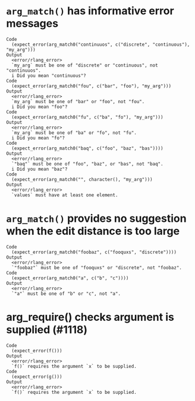 # `arg_match()` has informative error messages

    Code
      (expect_error(arg_match0("continuuos", c("discrete", "continuous"), "my_arg")))
    Output
      <error/rlang_error>
      `my_arg` must be one of "discrete" or "continuous", not "continuuos".
      i Did you mean "continuous"?
    Code
      (expect_error(arg_match0("fou", c("bar", "foo"), "my_arg")))
    Output
      <error/rlang_error>
      `my_arg` must be one of "bar" or "foo", not "fou".
      i Did you mean "foo"?
    Code
      (expect_error(arg_match0("fu", c("ba", "fo"), "my_arg")))
    Output
      <error/rlang_error>
      `my_arg` must be one of "ba" or "fo", not "fu".
      i Did you mean "fo"?
    Code
      (expect_error(arg_match0("baq", c("foo", "baz", "bas"))))
    Output
      <error/rlang_error>
      `"baq"` must be one of "foo", "baz", or "bas", not "baq".
      i Did you mean "baz"?
    Code
      (expect_error(arg_match0("", character(), "my_arg")))
    Output
      <error/rlang_error>
      `values` must have at least one element.

# `arg_match()` provides no suggestion when the edit distance is too large

    Code
      (expect_error(arg_match0("foobaz", c("fooquxs", "discrete"))))
    Output
      <error/rlang_error>
      `"foobaz"` must be one of "fooquxs" or "discrete", not "foobaz".
    Code
      (expect_error(arg_match0("a", c("b", "c"))))
    Output
      <error/rlang_error>
      `"a"` must be one of "b" or "c", not "a".

# arg_require() checks argument is supplied (#1118)

    Code
      (expect_error(f()))
    Output
      <error/rlang_error>
      `f()` requires the argument `x` to be supplied.
    Code
      (expect_error(g()))
    Output
      <error/rlang_error>
      `f()` requires the argument `x` to be supplied.

